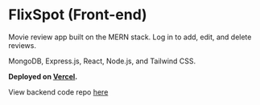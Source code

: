 # FlixSpot (Front-end)

Movie review app built on the MERN stack. Log in to add, edit, and delete reviews.

MongoDB, Express.js, React, Node.js, and Tailwind CSS.

**Deployed on [Vercel](https://flixspot.vercel.app).**

View backend code repo [here](https://github.com/evankart/flixspot-backend)
